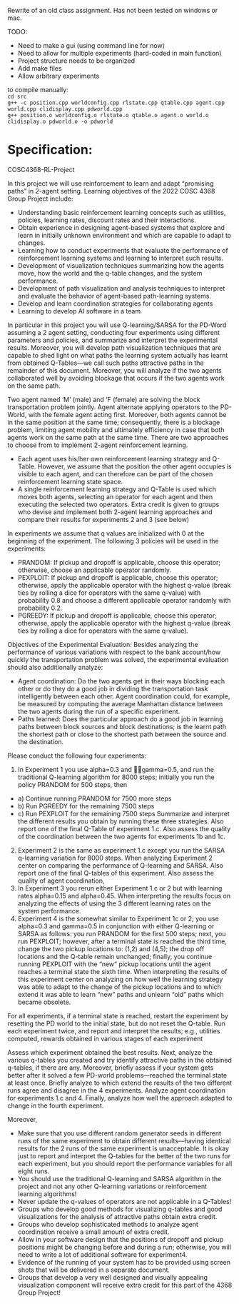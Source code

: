 Rewrite of an old class assignment. 
Has not been tested on windows or mac.

TODO:
- Need to make a gui (using command line for now)
- Need to allow for multiple experiments (hard-coded in main function)
- Project structure needs to be organized
- Add make files
- Allow arbitrary experiments

to compile manually:  
`cd src`  
`g++ -c position.cpp worldconfig.cpp rlstate.cpp qtable.cpp agent.cpp world.cpp clidisplay.cpp pdworld.cpp`  
`g++ position.o worldconfig.o rlstate.o qtable.o agent.o world.o clidisplay.o pdworld.o -o pdworld`  

Specification:
=============

COSC4368-RL-Project

In this project we will use reinforcement to learn and adapt “promising paths” in 2-agent setting. Learning objectives of the 2022 COSC 4368 Group Project include:
* Understanding basic reinforcement learning concepts such as utilities, policies, learning rates, discount rates and their interactions.
* Obtain experience in designing agent-based systems that explore and learn in initially unknown environment and which are capable to adapt to changes. 
*	Learning how to conduct experiments that evaluate the performance of reinforcement learning systems and learning to interpret such results. 
*	Development of visualization techniques summarizing how the agents move, how the world and the q-table changes, and the system performance. 
*	Development of path visualization and analysis techniques to interpret and evaluate the behavior of agent-based path-learning systems.
*	Develop and learn coordination strategies for collaborating agents
*	Learning to develop AI software in a team

In particular in this project you will use Q-learning/SARSA  for the PD-Word assuming a 2 agent setting, conducting four experiments using different parameters and policies, and summarize and interpret the experimental results. Moreover, you will develop path visualization techniques that are capable to shed light on what paths the learning system actually has learnt from obtained Q-Tables—we call such paths attractive paths in the remainder of this document. Moreover, you will analyze if the two agents collaborated well by avoiding blockage that occurs if the two agents work on the same path.

Two agent named ‘M’ (male) and ‘F (female) are solving the block transportation problem jointly. Agent alternate applying operators to the PD-World, with the female agent acting first. Moreover, both agents cannot be in the same position at the same time; consequently, there is a blockage problem, limiting agent mobility and ultimately efficiency in case that both agents work on the same path at the same time.  There are two approaches to choose from to implement 2-agent reinforcement learning.
- Each agent uses his/her own reinforcement learning strategy and Q-Table. However, we assume that the position the other agent occupies is visible to each agent, and can therefore can be part of the chosen reinforcement learning state space. 
- A single reinforcement learning strategy and Q-Table is used which moves both agents, selecting an operator for each agent and then executing the selected two operators.
Extra credit is given to groups who devise and implement both 2-agent learning approaches and compare their results for experiments 2 and 3 (see below) 

In experiments we assume that q values are initialized with 0 at the beginning of the experiment. The following 3 policies will be used in the experiments:

* PRANDOM: If pickup and dropoff is applicable, choose this operator; otherwise, choose an applicable operator randomly.
*	PEXPLOIT: If pickup and dropoff is applicable, choose this operator; otherwise, apply the applicable operator with the   highest q-value (break ties by rolling a dice for operators with the same q-value) with probability 0.8 and choose a different applicable operator randomly with probability 0.2. 
*	PGREEDY: If pickup and dropoff is applicable, choose this operator; otherwise, apply the applicable operator with the highest q-value (break ties by rolling a dice for operators with the same q-value).

Objectives of the Experimental Evaluation: Besides analyzing the performance of various variations with respect to the bank account/how quickly the transportation problem was solved, the experimental evaluation should also additionally analyze:
- Agent coordination: Do the two agents get in their ways blocking each other or do they do a good job in dividing the transportation task intelligently between each other. Agent coordination could, for example, be measured by computing the average Manhattan distance between the two agents during the run of a specific experiment.
- Paths learned: Does the particular approach do a good job in learning paths between block sources and block destinations; is the learnt path the shortest path or close to the shortest path between the source and the destination. 

Please conduct the following four experiments:
1.	In Experiment 1 you use alpha=0.3 and gamma=0.5, and run the traditional Q-learning algorithm for 8000 steps; initially you run the policy PRANDOM for 500 steps, then
  - a)	Continue running PRANDOM for 7500 more steps 
  - b)	Run PGREEDY for the remaining 7500 steps
  - c)	Run PEXPLOIT for the remaining 7500 steps
Summarize and interpret the different results you obtain by running these three strategies. Also report one of the final Q-Table of experiment 1.c. Also assess the quality of the coordination between the two agents for experiments 1b and 1c.
2.	Experiment 2 is the same as experiment 1.c except you run the SARSA q-learning variation for 8000 steps. When analyzing Experiment 2 center on comparing the performance of Q-learning and SARSA. Also report one of the final Q-tables of this experiment.  Also assess the quality of agent coordination, 
3.	In Experiment 3 you rerun either  Experiment 1.c or 2 but with learning rates alpha=0.15 and alpha=0.45.  When interpreting the results focus on analyzing the effects of using the 3 different learning rates on the system performance. 
4.	Experiment 4 is the somewhat similar to Experiment 1c or 2; you use alpha=0.3 and gamma=0.5 in conjunction with either Q-learning or SARSA  as follows: you run PRANDOM for the first 500 steps; next, you run PEXPLOIT; however, after a terminal state is reached the third time, change the two pickup locations to: (1,2) and (4,5); the drop off locations and the Q-table remain unchanged; finally, you continue running PEXPLOIT with the “new” pickup locations until the agent reaches a terminal state the sixth time. When interpreting the results of this experiment center on analyzing on how well the learning strategy was able to adapt to the change of the pickup locations and to which extend it was able to learn “new” paths and unlearn “old” paths which became obsolete. 

For all experiments, if a terminal state is reached, restart the experiment by resetting the PD world to the initial state, but do not reset the Q-table. Run each experiment twice, and report  and interpret the results; e.g., utilities computed, rewards obtained in various stages of each experiment

Assess which experiment obtained the best results. Next, analyze the various q-tables you created and try identify attractive paths  in the obtained q-tables, if there are any. Moreover, briefly assess if your system gets better after it solved a few PD-world problems—reached the terminal state at least once. Briefly analyze to which extend the results of the two different runs agree and disagree in the 4 experiments. Analyze agent coordination for experiments 1.c and 4. Finally, analyze how well the approach adapted to change in the fourth experiment. 

Moreover,
*	Make sure that you use different random generator seeds in different runs of the same experiment to obtain different results—having identical results for the 2 runs of the same experiment is unacceptable. It is okay just to report and interpret the Q-tables for the better of the two runs for each experiment, but you should report the performance variables for all eight runs.  
*	You should use the traditional Q-learning and SARSA algorithm in the project and not any other Q-learning variations or reinforcement learning algorithms!
*	Never update the q-values of operators are not applicable in a Q-Tables!
*	Groups who develop good methods for visualizing q-tables and good visualizations for the analysis of attractive paths obtain extra credit. 
*	Groups who develop sophisticated methods to analyze agent coordination receive a small amount of extra credit. 
*	Allow in your software design that the positions of dropoff and pickup positions might be changing before and during a run; otherwise, you will need to write a lot of additional software for experiment4.
*	Evidence of the running of your system has to be provided using screen shots that will be delivered in a separate document.  
*	Groups that develop a very well designed and visually appealing visualization component will receive extra credit for this part of the 4368 Group Project!
